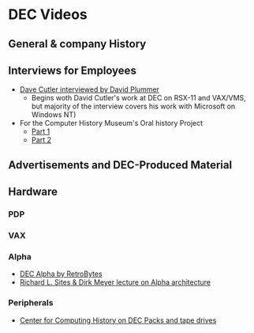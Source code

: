 DEC Videos
==========

## General & company History

## Interviews for Employees
- [Dave Cutler interviewed by David Plummer](https://youtu.be/xi1Lq79mLeE?si=Uzgid5QVd2GaWuWF)
    - Begins woth David Cutler's work at DEC on RSX-11 and VAX/VMS, but majority of the interview covers his work with Microsoft on Windows NT)
- For the Computer History Museum's Oral history Project
    - [Part 1](https://youtu.be/29RkHH-psrY?si=vBpthT0L7RLlh-9X)
    - [Part 2](https://youtu.be/SVgSLud50ss?si=GtFMbnRbP-NMidpQ)

## Advertisements and DEC-Produced Material

## Hardware
### PDP

### VAX

### Alpha
- [DEC Alpha by RetroBytes](https://youtu.be/RAxomGVR12E?si=yTz2ZoEdZ3XLsUkE)
- [Richard L. Sites & Dirk Meyer lecture on Alpha architecture](https://youtu.be/klg1FtHADso?si=DEAp7WUsYSLXg_CK)

### Peripherals
- [Center for Computing History on DEC Packs and tape drives](https://youtu.be/H-uFzBDQQjw?si=ccgL8ldIBr7kDrqO)